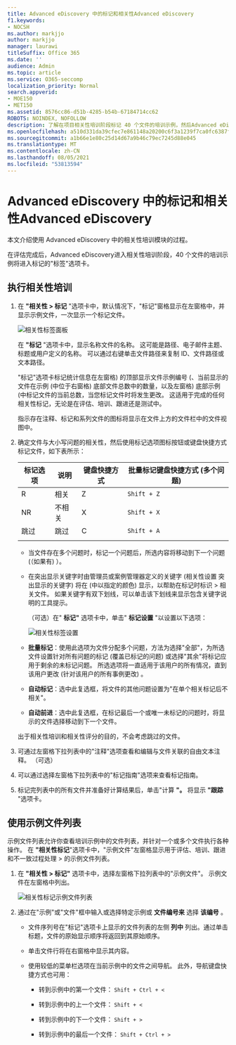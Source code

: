 ```yaml
---
title: Advanced eDiscovery 中的标记和相关性Advanced eDiscovery
f1.keywords:
- NOCSH
ms.author: markjjo
author: markjjo
manager: laurawi
titleSuffix: Office 365
ms.date: ''
audience: Admin
ms.topic: article
ms.service: O365-seccomp
localization_priority: Normal
search.appverid:
- MOE150
- MET150
ms.assetid: 8576cc86-d51b-4285-b54b-67184714cc62
ROBOTS: NOINDEX, NOFOLLOW
description: 了解在项目相关性培训阶段标记 40 个文件的培训示例，然后Advanced eDiscovery。
ms.openlocfilehash: a510d331da39cfec7e861148a20200c6f3a1239f7ca0fc6387ffc7de56fa38fd
ms.sourcegitcommit: a1b66e1e80c25d14d67a9b46c79ec7245d88e045
ms.translationtype: MT
ms.contentlocale: zh-CN
ms.lasthandoff: 08/05/2021
ms.locfileid: "53813594"
---
```

# <a name="tagging-and-relevance-training-in-advanced-ediscovery"></a>Advanced eDiscovery 中的标记和相关性Advanced eDiscovery
  
本文介绍使用 Advanced eDiscovery 中的相关性培训模块的过程。
  
在评估完成后，Advanced eDiscovery进入相关性培训阶段，40 个文件的培训示例将进入标记的"标签"选项卡。
  
## <a name="performing-relevance-training"></a>执行相关性培训

1. 在 **"相关性 \> 标记** "选项卡中，默认情况下，"标记"窗格显示在左窗格中，并显示示例文件，一次显示一个标记文件。

    ![相关性标签面板](../media/0cf19ab4-b427-4a7f-8749-0f4ed9afaf58.png)
  
    在 **"标记** "选项卡中，显示名称文件的名称。 这可能是路径、电子邮件主题、标题或用户定义的名称。 可以通过右键单击文件路径来复制 ID、文件路径或文本路径。

    "标记"选项卡标记统计信息在左窗格) 的顶部显示文件示例编号 (、当前显示的文件在示例 (中位于右窗格) 底部文件总数中的数量，以及左窗格) 底部示例 (中标记文件的当前总数，当您标记文件时将发生更改。 这适用于完成的任何相关性标记，无论是在评估、培训、跟进还是测试中。

    指示存在注释、标记和系列文件的图标将显示在文件上方的文件栏中的文件视图中。

2. 确定文件与大小写问题的相关性，然后使用标记选项图标按钮或键盘快捷方式标记文件，如下表所示：

   |**标记选项**|**说明**|**键盘快捷方式**|**批量标记键盘快捷方式 (多个问题)**|
   |-----|-----|-----|-----|
   |R  <br/> |相关  <br/> |Z  <br/> |`Shift + Z`  <br/> |
   |NR  <br/> |不相关  <br/> |X  <br/> |`Shift + X`  <br/> |
   |跳过  <br/> |跳过  <br/> |C  <br/> |`Shift + A`  <br/> |
   |||||

   - 当文件存在多个问题时，标记一个问题后，所选内容将移动到下一个问题 (（如果有) ）。  

   - 在突出显示关键字时由管理员或案例管理器定义的关键字 (相关性设置 突出显示的关键字) 将在 (中以指定的颜色) 显示，以帮助在标记时标识 \> 相关文件。 如果关键字有双下划线，可以单击该下划线来显示包含关键字说明的工具提示。

     （可选）在" **标记"** 选项卡中，单击" **标记设置** "以设置以下选项：

      ![相关性标签设置](../media/533e89fa-7eb4-409e-ab07-f5aab9296dd8.png)
  
   - **批量标记**：使用此选项为文件分配多个问题，方法为选择"全部"，为所选文件设置针对所有问题的标记 (覆盖已标记的问题) 或选择"其余"将标记应用于剩余的未标记问题。 所选选项将一直适用于该用户的所有情况，直到该用户更改 (针对该用户的所有事例更改) 。

   - **自动标记**：选中此复选框，将文件的其他问题设置为"在单个相关标记后不相关"。

   - **自动前进**：选中此复选框，在标记最后一个或唯一未标记的问题时，将显示的文件选择移动到下一个文件。

    出于相关性培训和相关性评分的目的，不会考虑跳过的文件。

3. 可通过左窗格下拉列表中的"注释"选项查看和编辑与文件关联的自由文本注释。  （可选）

4. 可以通过选择左窗格下拉列表中的"标记指南"选项来查看标记指南。

5. 标记完列表中的所有文件并准备好计算结果后，单击"计算 **"。** 将显示 **"跟踪** "选项卡。  

## <a name="working-with-the-sample-files-list"></a>使用示例文件列表

示例文件列表允许你查看培训示例中的文件列表，并针对一个或多个文件执行各种操作。 在 **"相关性标记**"选项卡中，"示例文件"左窗格显示用于评估、培训、跟进和不一致过程处理 \> 的示例文件列表。 
  
1. 在 **"相关性 \> 标记"** 选项卡中，选择左窗格下拉列表中的"示例文件"。 示例文件在左窗格中列出。

    ![相关性标记示例文件列表](../media/fd058bdd-645a-4af1-a1eb-bff08581cb18.png)
  
2. 通过在"示例"或"文件"框中输入或选择特定示例或 **文件编号来** 选择 **该编号** 。

   - 文件序列号在"标记"选项卡上显示的文件列表的左侧 **列中** 列出。通过单击标题，文件的原始显示顺序将返回到其原始顺序。

   - 单击文件行将在右窗格中显示其内容。

   - 使用较低的菜单栏选项在当前示例中的文件之间导航。 此外，导航键盘快捷方式也可用：
  
     - 转到示例中的第一个文件： `Shift + Ctrl + <`

     - 转到示例中的上一个文件： `Shift + <`

     - 转到示例中的下一个文件： `Shift + >`

     - 转到示例中的最后一个文件： `Shift + Ctrl + >`

